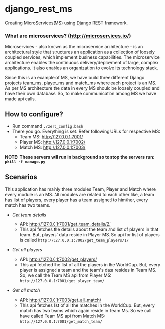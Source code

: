 # django_rest_ms
Creating MicroServices(MS) using Django REST framework.

### What are microservices? (http://microservices.io/)
Microservices - also known as the microservice architecture - is an architectural style that structures an application as a collection of loosely coupled services, which implement business capabilities. The microservice architecture enables the continuous delivery/deployment of large, complex applications. It also enables an organization to evolve its technology stack.

  Since this is an example of MS, we have build three different Django projects team_ms, player_ms and match_ms where each project is an MS. As per MS architecture the data in every MS should be loosely coupled and have their own database. So, to make communication among MS we have made api calls.

## How to configure?
  - Run command `./zero_config.bash`
  - There you go. Everything is set. Refer following URLs for respective MS:
    - Team MS: http://127.0.0.1:7001/
    - Player MS: http://127.0.0.1:7002/
    - Match MS: http://127.0.0.1:7003/

**NOTE: These servers will run in background so to stop the servers run: `pkill -f manage.py`**

## Scenarios
This application has mainly three modules Team, Player and Match where every module is an MS. All modules are related to each other like, a team has list of players, every player has a team assigned to him/her, every match has two teams.

- *Get team details*
  - API: http://127.0.0.1:7001/get_team_details/2/
  - This api fetches the details about the team and list of players in that team. But, players' data reside in Player MS. So api for list of players is called `http://127.0.0.1:7002/get_team_players/1/`
  
- *Get all players*
  - API: http://127.0.0.1:7002/get_players/
  - This api fetched the list of all the players in the WorldCup. But, every player is assigned a team and the team's data resides in Team MS. So, we call the Team MS api from Player MS: `http://127.0.0.1:7001/get_player_team/`

- *Get all match*
  - API: http://127.0.0.1:7003/get_all_match/
  - This api fetches list of all the matches in the WorldCup. But, every match has two teams which again reside in Team Ms. So we call have called Team MS api from Match MS: `http://127.0.0.1:7001/get_match_team/`
